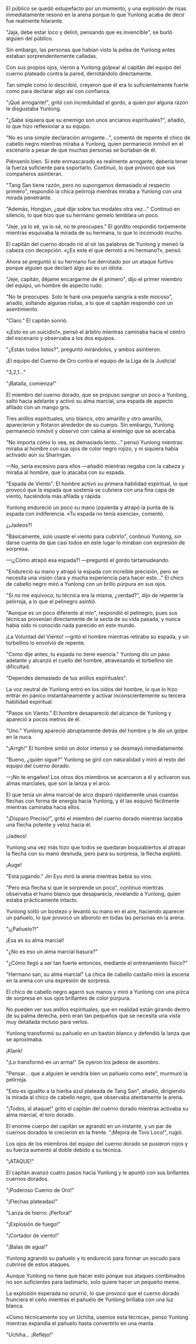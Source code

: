
El público se quedó estupefacto por un momento, y una explosión de risas inmediatamente resonó en la arena porque lo que Yunlong acaba de decir fue realmente hilarante.

"Jaja, debe estar loco y deliró, pensando que es invencible", se burló alguien del público.

Sin embargo, las personas que habían visto la pelea de Yunlong antes estaban sorprendentemente calladas.

Con sus propios ojos, vieron a Yunlong golpear al capitán del equipo del cuerno plateado contra la pared, derrotándolo directamente.

Tan simple como lo describió, creyeron que él era lo suficientemente fuerte como para declarar algo así con confianza.

"¡Qué arrogante!", gritó con incredulidad el gordo, a quien por alguna razón le disgustaba Yunlong.

"¿Sabe siquiera que su enemigo son unos ancianos espirituales?", añadió, lo que hizo reflexionar a su equipo.

"No es una simple declaración arrogante...", comentó de repente el chico de cabello negro mientras miraba a Yunlong, quien permaneció inmóvil en el escenario a pesar de que muchas personas se burlaban de él.

Piénsenlo bien. Si este enmascarado es realmente arrogante, debería tener la fuerza suficiente para soportarlo. Continuó, lo que provocó que sus compañeros asintieran.

"Tang San tiene razón, pero no supongamos demasiado al respecto primero", respondió la chica pelirroja mientras miraba a Yunlong con una mirada penetrante.

"Además, Hongjun, ¿qué dije sobre tus modales otra vez..." Continuó en silencio, lo que hizo que su hermano gemelo temblara un poco.

"Jeje, ya lo sé, ya lo sé, no te preocupes." El gordito respondió torpemente mientras esquivaba la mirada de su hermana, lo que lo incomodó mucho.

El capitán del cuerno dorado rió al oír las palabras de Yunlong y meneó la cabeza con decepción. «¿Es este el que derrotó a mi hermano?», pensó.

Ahora se preguntó si su hermano fue derrotado por un ataque furtivo porque alguien que declaró algo así es un idiota.

"Jeje, capitán, déjame encargarme de él primero", dijo el primer miembro del equipo, un hombre de aspecto rudo.

"No te preocupes. Solo le haré una pequeña sangría a este mocoso", añadió, soltando algunas risitas, a lo que el capitán respondió con un asentimiento.

"Claro." El capitán sonrió.

«¡Esto es un suicidio!», pensó el árbitro mientras caminaba hacia el centro del escenario y observaba a los dos equipos.

"¿Están todos listos?", preguntó mirándolos, y ambos asintieron.

¡El equipo del Cuerno de Oro contra el equipo de la Liga de la Justicia!

"3,2,1…"

"¡Batalla, comienza!"

El miembro del cuerno dorado, que se propuso sangrar un poco a Yunlong, saltó hacia adelante y activó su alma marcial, una espada de aspecto afilado con un mango gris.

Tres anillos espirituales, uno blanco, otro amarillo y otro amarillo, aparecieron y flotaron alrededor de su cuerpo. Sin embargo, Yunlong permaneció inmóvil y observó con calma al enemigo que se acercaba.

"No importa cómo lo vea, es demasiado lento..." pensó Yunlong mientras miraba al hombre con sus ojos de color negro rojizo, y ni siquiera había activado aún su Sharingan.

—No, sería excesivo para ellos —añadió mientras negaba con la cabeza y miraba al hombre, que lo atacaba con su espada.

"Espada de Viento". El hombre activó su primera habilidad espiritual, lo que provocó que la espada que sostenía se cubriera con una fina capa de viento, haciéndola más afilada y rápida.

Yunlong endureció un poco su mano izquierda y atrapó la punta de la espada con indiferencia. «Tu espada no tenía esencia», comentó.

¿¡Jadeos?!

"Básicamente, solo usaste el viento para cubrirlo", continuó Yunlong, sin darse cuenta de que casi todos en este lugar lo miraban con expresión de sorpresa.

—¡¿Cómo atrapó esa espada?! —preguntó el gordo tartamudeando.

"Endureció su mano y atrapó la espada con increíble precisión, pero se necesita una visión clara y mucha experiencia para hacer esto..." El chico de cabello negro miró a Yunlong con un brillo púrpura en sus ojos.

"Si no me equivoco, tu técnica era la misma, ¿verdad?", dijo de repente la pelirroja, a lo que el pelinegro asintió.

"Aunque es un poco diferente al mío", respondió el pelinegro, pues sus técnicas provenían directamente de la secta de su vida pasada, y nunca había oído ni conocido nada parecido en este mundo.

¡La Voluntad del Viento! —gritó el hombre mientras retiraba su espada, y un torbellino lo envolvió de repente.

"Como dije antes, tu espada no tiene esencia." Yunlong dio un paso adelante y alcanzó el cuello del hombre, atravesando el torbellino sin dificultad.

"Dependes demasiado de tus anillos espirituales".

La voz neutral de Yunlong entró en los oídos del hombre, lo que lo hizo entrar en pánico instantáneamente y activar inconscientemente su tercera habilidad espiritual.

"Pasos sin Viento." El hombre desapareció del alcance de Yunlong y apareció a pocos metros de él.

"Uno." Yunlong apareció abruptamente detrás del hombre y le dio un golpe en la nuca.

"¡Arrgh!" El hombre sintió un dolor intenso y se desmayó inmediatamente.

"Bueno, ¿quién sigue?" Yunlong se giró con naturalidad y miró al resto del equipo del cuerno dorado.

—¡No te engañes! Los otros dos miembros se acercaron a él y activaron sus almas marciales, que son la lanza y el arco.

El que tenía un alma marcial de arco disparó rápidamente unas cuantas flechas con forma de energía hacia Yunlong, y él las esquivó fácilmente mientras caminaba hacia ellos.

"¡Disparo Preciso!", gritó el miembro del cuerno dorado mientras lanzaba una flecha potente y veloz hacia él.

¡Jadeos!

Yunlong una vez más hizo que todos se quedaran boquiabiertos al atrapar la flecha con su mano desnuda, pero para su sorpresa, la flecha explotó.

¡Auge!

"Está jugando." Jin Eyu miró la arena mientras bebía su vino.

"Pero esa flecha sí que le sorprende un poco", continuó mientras observaba el humo blanco que desaparecía, revelando a Yunlong, quien estaba prácticamente intacto.

Yunlong soltó un bostezo y levantó su mano en el aire, haciendo aparecer un pañuelo, lo que provocó un alboroto en todas las personas en la arena.

"¡¿Pañuelo?!"

¡Esa es su alma marcial!

"¿No es eso un alma marcial basura?"

"¿Cómo llegó a ser tan fuerte entonces, mediante el entrenamiento físico?"

"Hermano san, su alma marcial" La chica de cabello castaño miró la escena en la arena con una expresión de sorpresa.

El chico de cabello negro agarró sus manos y miró a Yunlong con una pizca de sorpresa en sus ojos brillantes de color púrpura.

No pueden ver sus anillos espirituales, que en realidad están girando dentro de su palma derecha, pero eran tan pequeños que se necesita una vista muy detallada incluso para verlos.

Yunlong transformó su pañuelo en un bastón blanco y defendió la lanza que se aproximaba.

¡Klank!

"¡Lo transformó en un arma!" Se oyeron los jadeos de asombro.

"Pensar... que a alguien le vendría bien un pañuelo como este", murmuró la pelirroja.

"Esto es igualito a la hierba azul plateada de Tang San", añadió, dirigiendo la mirada al chico de cabello negro, que observaba atentamente la arena.

"¡Todos, al ataque!" gritó el capitán del cuerno dorado mientras activaba su alma marcial, el toro dorado.

El enorme cuerpo del capitán se agrandó en un instante, y un par de cuernos dorados le crecieron en la frente. "¡Mejora de Toro Loco!", rugió.

Los ojos de los miembros del equipo del cuerno dorado se pusieron rojos y su fuerza aumentó al doble debido a su técnica.

"¡ATAQUE!"

El capitán avanzó cuatro pasos hacia Yunlong y le apuntó con sus brillantes cuernos dorados.

"¡Poderoso Cuerno de Oro!"

"¡Flechas plateadas!"

"Lanza de hierro: ¡Perfora!"

"¡Explosión de fuego!"

"¡Cortador de viento!"

"¡Balas de agua!"

Yunlong agrandó su pañuelo y lo endureció para formar un escudo para cubrirse de estos ataques.

Aunque Yunlong no tiene que hacer esto porque sus ataques combinados no son suficientes para lastimarlo, solo quiere hacer un pequeño meme.

La explosión esperada no ocurrió, lo que provocó que el cuerno dorado frunciera el ceño mientras el pañuelo de Yunlong brillaba con una luz blanca.

«Como técnicamente soy un Uchiha, usemos esta técnica», pensó Yunlong mientras expandía el pañuelo hasta convertirlo en una manta.

"Uchiha... ¡Reflejo!"